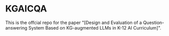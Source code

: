 # KGAICQA
This is the offcial repo for the paper "[Design and Evaluation of a Question-answering System Based on KG-augmented LLMs in K-12 AI Curriculum]".
